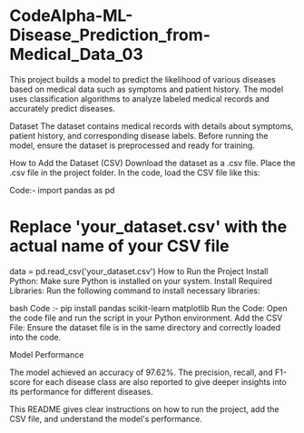 # CodeAlpha-ML-Disease_Prediction_from-Medical_Data_03

This project builds a model to predict the likelihood of various diseases based on medical data such as symptoms and patient history. The model uses classification algorithms to analyze labeled medical records and accurately predict diseases.

Dataset
The dataset contains medical records with details about symptoms, patient history, and corresponding disease labels. Before running the model, ensure the dataset is preprocessed and ready for training.

How to Add the Dataset (CSV)
Download the dataset as a .csv file.
Place the .csv file in the project folder.
In the code, load the CSV file like this:

Code:-
import pandas as pd

# Replace 'your_dataset.csv' with the actual name of your CSV file

data = pd.read_csv('your_dataset.csv')
How to Run the Project
Install Python: Make sure Python is installed on your system.
Install Required Libraries: Run the following command to install necessary libraries:

bash Code :-
pip install pandas scikit-learn matplotlib
Run the Code: Open the code file and run the script in your Python environment.
Add the CSV File: Ensure the dataset file is in the same directory and correctly loaded into the code.

Model Performance

The model achieved an accuracy of 97.62%. The precision, recall, and F1-score for each disease class are also reported to give deeper insights into its performance for different diseases.

This README gives clear instructions on how to run the project, add the CSV file, and understand the model's performance.
